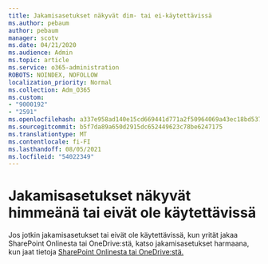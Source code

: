 ```yaml
---
title: Jakamisasetukset näkyvät dim- tai ei-käytettävissä
ms.author: pebaum
author: pebaum
manager: scotv
ms.date: 04/21/2020
ms.audience: Admin
ms.topic: article
ms.service: o365-administration
ROBOTS: NOINDEX, NOFOLLOW
localization_priority: Normal
ms.collection: Adm_O365
ms.custom:
- "9000192"
- "2591"
ms.openlocfilehash: a337e958ad140e15cd669441d771a2f50964069a43ec18bd537f0a105ae60b6a
ms.sourcegitcommit: b5f7da89a650d2915dc652449623c78be6247175
ms.translationtype: MT
ms.contentlocale: fi-FI
ms.lasthandoff: 08/05/2021
ms.locfileid: "54022349"
---
```

# <a name="sharing-options-appear-dim-or-are-not-available"></a>Jakamisasetukset näkyvät himmeänä tai eivät ole käytettävissä

Jos jotkin jakamisasetukset tai eivät ole käytettävissä, kun yrität jakaa SharePoint Onlinesta tai OneDrive:stä, katso jakamisasetukset harmaana, kun jaat tietoja [SharePoint Onlinesta tai OneDrive:stä.](https://docs.microsoft.com/sharepoint/support/administration/sharing-options-grayed-out-when-sharing-from-sharepoint-online-or-onedrive)